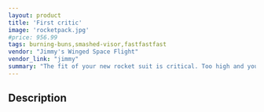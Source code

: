 ```yaml
---
layout: product
title: 'First critic'
image: 'rocketpack.jpg'
#price: 956.99
tags: burning-buns,smashed-visor,fastfastfast
vendor: "Jimmy's Winged Space Flight"
vendor_link: "jimmy"
summary: "The fit of your new rocket suit is critical. Too high and you'll fly right into the ground; too low and your buns will crisp up like butter in a toaster. We'll show you the right way to look good flying with fire on your back."
---
```


## Description
